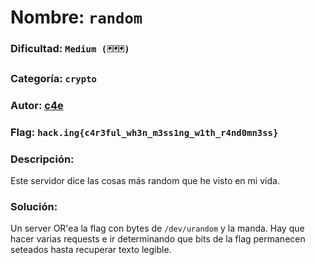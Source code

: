 # Nombre: `random`
### Dificultad: `Medium (🃏🃏🃏)`
### Categoría: `crypto`
### Autor: [c4e](https://c4ebt.github.io/)
### Flag: `hack.ing{c4r3ful_wh3n_m3ss1ng_w1th_r4nd0mn3ss}`

### Descripción:
Este servidor dice las cosas más random que he visto en mi vida.

### Solución:
Un server OR'ea la flag con bytes de `/dev/urandom` y la manda. Hay que hacer varias requests e ir determinando que bits de la flag permanecen seteados hasta recuperar texto legible.
